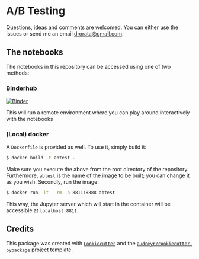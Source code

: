# A/B Testing

Questions, ideas and comments are welcomed.
You can either use the issues or send me an email drorata@gmail.com.

## The notebooks

The notebooks in this repository can be accessed using one of two methods:

### Binderhub

[![Binder](https://mybinder.org/badge.svg)](https://mybinder.org/v2/gh/drorata/abtest/master?filepath=%2Fnotebooks)

This will run a remote environment where you can play around interactively with the notebooks

### (Local) docker

A `Dockerfile` is provided as well.
To use it, simply build it:

```bash
$ docker build -t abtest .
```

Make sure you execute the above from the root directory of the repository.
Furthermore, `abtest` is the name of the image to be built; you can change it as you wish.
Secondly, run the image:

```bash
$ docker run -it --rm -p 8811:8888 abtest
```

This way, the Jupyter server which will start in the container will be accessible at `localhost:8811`.

## Credits

This package was created with [`Cookiecutter`](https://github.com/audreyr/cookiecutter) and the [`audreyr/cookiecutter-pypackage`](https://github.com/audreyr/cookiecutter-pypackage) project template.
